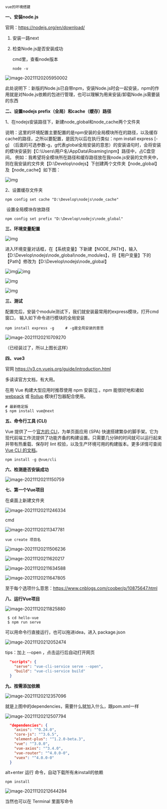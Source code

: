 																		vue的环境搭建

**一、安装node.js**

官网：https://nodejs.org/en/download/

1. 安装一路next

2. 检查Node.js是否安装成功

   cmd里，查看node版本

   ```
   node -v 
   ```

![image-20211120205950002](C:\Users\admin\AppData\Roaming\Typora\typora-user-images\image-20211120205950002.png)

此处说明下：新版的Node.js已自带npm，安装Node.js时会一起安装，npm的作用就是对Node.js依赖的包进行管理，也可以理解为用来安装/卸载Node.js需要装的东西

**二、设置nodejs prefix（全局）和cache（缓存）路径**

1、在nodejs安装路径下，新建node_global和node_cache两个文件夹

说明：这里的环境配置主要配置的是npm安装的全局模块所在的路径，以及缓存cache的路径，之所以要配置，是因为以后在执行类似：npm install express [-g] （后面的可选参数-g，g代表global全局安装的意思）的安装语句时，会将安装的模块安装到【C:\Users\用户名\AppData\Roaming\npm】路径中，占C盘空间。
例如：我希望将全模块所在路径和缓存路径放在我node.js安装的文件夹中，则在我安装的文件夹【D:\Develop\nodejs】下创建两个文件夹【node_global】及【node_cache】如下图：

![img](https://upload-images.jianshu.io/upload_images/2267589-51ed23771f3a86e2.png?imageMogr2/auto-orient/strip%7CimageView2/2)

2、设置缓存文件夹

```
npm config set cache "D:\Develop\nodejs\node_cache"
```

​	设置全局模块存放路径

```
npm config set prefix "D:\Develop\nodejs\node_global"
```

**三、环境变量配置**

![img](https://upload-images.jianshu.io/upload_images/2267589-7fd332c898799325.png?imageMogr2/auto-orient/strip%7CimageView2/2)

进入环境变量对话框，在【系统变量】下新建【NODE_PATH】，输入【D:\Develop\nodejs\node_global\node_modules】，将【用户变量】下的【Path】修改为【D:\Develop\nodejs\node_global】

![img](https://upload-images.jianshu.io/upload_images/2267589-ca94af8646fab0b4.png?imageMogr2/auto-orient/strip%7CimageView2/2)![img](https://upload-images.jianshu.io/upload_images/2267589-d469f4d79081582a.png?imageMogr2/auto-orient/strip%7CimageView2/2)





![img](https://upload-images.jianshu.io/upload_images/2267589-f46d2598f3d53958.png?imageMogr2/auto-orient/strip%7CimageView2/2)

![img](https://upload-images.jianshu.io/upload_images/2267589-3c48768a577428f5.png?imageMogr2/auto-orient/strip%7CimageView2/2)







**三、测试**

配置完后，安装个module测试下，我们就安装最常用的express模块，打开cmd窗口，
输入如下命令进行模块的全局安装

```
npm install express -g     # -g是全局安装的意思
```

![image-20211120210709270](C:\Users\admin\AppData\Roaming\Typora\typora-user-images\image-20211120210709270.png)

（已经装过了，所以上图长这样）

**四、vue3**

官网   https://v3.cn.vuejs.org/guide/introduction.html

多读读官方文档，有大用。

在用 Vue 构建大型应用时推荐使用 npm 安装[[1\]](https://v3.cn.vuejs.org/guide/installation.html#footnote-1) 。npm 能很好地和诸如 [webpack](https://webpack.js.org/) 或 [Rollup](https://rollupjs.org/) 模块打包器配合使用。

```
# 最新稳定版
$ npm install vue@next
```

**五、命令行工具 (CLI)**

Vue 提供了一个[官方的 CLI](https://github.com/vuejs/vue-cli)，为单页面应用 (SPA) 快速搭建繁杂的脚手架。它为现代前端工作流提供了功能齐备的构建设置。只需要几分钟的时间就可以运行起来并带有热重载、保存时 lint 校验，以及生产环境可用的构建版本。更多详情可查阅 [Vue CLI 的文档](https://cli.vuejs.org/)。

```
npm install -g @vue/cli
```



**六、检测是否安装成功**

![image-20211120211150759](C:\Users\admin\AppData\Roaming\Typora\typora-user-images\image-20211120211150759.png)

**七、第一个Vue项目**

在桌面上新建文件夹

![image-20211120211246334](C:\Users\admin\AppData\Roaming\Typora\typora-user-images\image-20211120211246334.png)

cmd

![image-20211120211347781](C:\Users\admin\AppData\Roaming\Typora\typora-user-images\image-20211120211347781.png)

```
vue create 项目名
```

![image-20211120211506236](C:\Users\admin\AppData\Roaming\Typora\typora-user-images\image-20211120211506236.png)



![image-20211120211620217](C:\Users\admin\AppData\Roaming\Typora\typora-user-images\image-20211120211620217.png)

![image-20211120211634588](C:\Users\admin\AppData\Roaming\Typora\typora-user-images\image-20211120211634588.png)

![image-20211120211647805](C:\Users\admin\AppData\Roaming\Typora\typora-user-images\image-20211120211647805.png)

至于每个选项什么意思：https://www.cnblogs.com/coober/p/10875647.html







**八、运行Vue项目**

![image-20211120211825880](C:\Users\admin\AppData\Roaming\Typora\typora-user-images\image-20211120211825880.png)

```
 $ cd hello-vue
 $ npm run serve
```

可以用命令行直接运行，也可以拖进idea，进入 package.json

![image-20211120212052474](C:\Users\admin\AppData\Roaming\Typora\typora-user-images\image-20211120212052474.png)

tips：加上 --open ，点击运行后自动打开网页

```json
  "scripts": {
    "serve": "vue-cli-service serve --open",
    "build": "vue-cli-service build"
  }
```





**九、按需添加依赖**

![image-20211120212357096](C:\Users\admin\AppData\Roaming\Typora\typora-user-images\image-20211120212357096.png)

就是上图中的dependencies，需要什么就加入什么，跟pom.xml一样

![image-20211120212507794](C:\Users\admin\AppData\Roaming\Typora\typora-user-images\image-20211120212507794.png)

```json
  "dependencies": {
    "axios": "^0.24.0",
    "core-js": "^3.6.5",
    "element-plus": "^1.2.0-beta.3",
    "vue": "^3.0.0",
    "vue-axios": "^3.4.0",
    "vue-router": "^4.0.0-0",
    "vuex": "^4.0.0-0"
  }
```

   alt+enter  运行 命令，自动下载所有未install的依赖

```
npm install
```

![image-20211120212644284](C:\Users\admin\AppData\Roaming\Typora\typora-user-images\image-20211120212644284.png)

当然也可以在 Terminal 里面写命令

